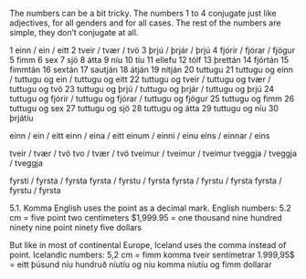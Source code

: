 The numbers can be a bit tricky.
The numbers 1 to 4 conjugate just like adjectives, for all genders and for all cases. The rest of the numbers are simple, they don’t conjugate at all.

1 einn / ein / eitt
2 tveir / tvær / tvö
3 þrjú / þrjár / þrjú
4 fjórir / fjórar / fjögur
5 fimm
6 sex
7 sjö
8 átta
9 níu
10 tíu
11 ellefu
12 tólf
13 þrettán
14 fjórtán
15 fimmtán
16 sextán
17 sautján
18 átján
19 nítján
20 tuttugu
21 tuttugu og einn / tuttugu og ein / tuttugu og eitt
22 tuttugu og tveir / tuttugu og tvær / tuttugu og tvö
23 tuttugu og þrjú / tuttugu og þrjár / tuttugu og þrjú
24 tuttugu og fjórir / tuttugu og fjórar / tuttugu og fjögur
25 tuttugu og fimm
26 tuttugu og sex
27 tuttugu og sjö
28 tuttugu og átta
29 tuttugu og níu
30 þrjátíu

einn  / ein    / eitt
einn  / eina   / eitt
einum / einni  / einu
eins  / einnar / eins

tveir   / tvær    / tvö
tvo     / tvær    / tvö
tveimur / tveimur / tveimur
tveggja / tveggja / tveggja

fyrsti / fyrsta / fyrsta
fyrsta / fyrstu / fyrsta
fyrsta / fyrstu / fyrsta
fyrsta / fyrstu / fyrsta


5.1. Komma
English uses the point as a decimal mark. English numbers:
5.2 cm = five point two centimeters
$1,999.95 = one thousand nine hundred ninety nine point ninety five dollars

But like in most of continental Europe, Iceland uses the comma instead of point. Icelandic numbers:
5,2 cm = fimm komma tveir sentímetrar
1.999,95$ = eitt þúsund níu hundruð níutíu og níu komma níutíu og fimm dollarar

